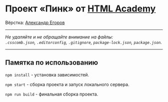 # Проект «Пинк» от [HTML Academy](https://htmlacademy.ru/)

Вёрстка: [Александр Егоров](https://github.com/stigsanek)

---

_Не удаляйте и не обращайте внимание на файлы:_<br>
_`.csscomb.json`, `.editorconfig`, `.gitignore`, `package-lock.json`, `package.json`._

---

## Памятка по использованию

`npm install` - установка зависимостей.

`npm start` - сборка проекта и запуск локального сервера.

`npm run build` - финальная сборка проекта.
